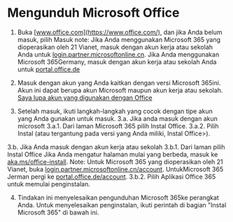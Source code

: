 # Mengunduh Microsoft Office

1. Buka [www.office.com](https://www.office.com/), dan jika Anda belum masuk, pilih Masuk
  note: Jika Anda menggunakan Microsoft 365 yang dioperasikan oleh 21 Vianet, masuk dengan akun kerja atau sekolah Anda untuk [login.partner.microsoftonline.cn](https://login.partner.microsoftonline.cn). Jika Anda menggunakan Microsoft 365Germany, masuk dengan akun kerja atau sekolah Anda untuk [portal.office.de](https://portal.office.de/)

2. Masuk dengan akun yang Anda kaitkan dengan versi Microsoft 365ini. Akun ini dapat berupa akun Microsoft maupun akun kerja atau sekolah. [Saya lupa akun yang digunakan dengan Office](https://support.microsoft.com/id-id/office/)

3. Setelah masuk, ikuti langkah-langkah yang cocok dengan tipe akun yang Anda gunakan untuk masuk.
  3.a. Jika anda masuk dengan akun microsoft 
    3.a.1. Dari laman Microsoft 365 pilih Instal Office.
    3.a.2. Pilih Instal (atau tergantung pada versi yang Anda miliki, Instal Office>).
    
  3.b. Jika Anda masuk dengan akun kerja atau sekolah
    3.b.1. Dari laman pilih Instal Office Jika Anda mengatur halaman mulai yang berbeda, masuk ke [aka.ms/office-install](https://login.microsoftonline.com).
      Note: Untuk Microsoft 365 yang dioperasikan oleh 21 Vianet, buka [login.partner.microsoftonline.cn/account](https://login.partner.microsoftonline.cn/account). UntukMicrosoft 365 Jerman pergi ke [portal.office.de/account](https://portal.office.de/account).
    3.b.2. Pilih Aplikasi Office 365 untuk memulai penginstalan.
    
4. Tindakan ini menyelesaikan pengunduhan Microsoft 365ke perangkat Anda. Untuk menyelesaikan penginstalan, ikuti perintah di bagian "Instal Microsoft 365" di bawah ini.
